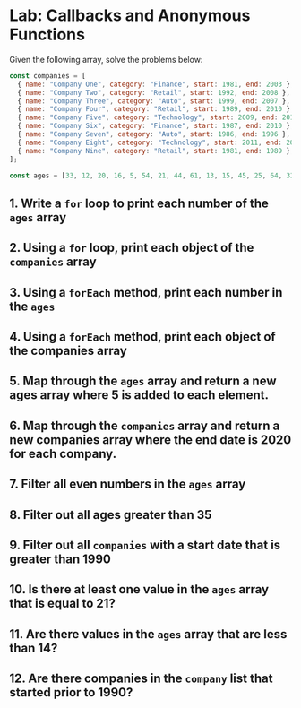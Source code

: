 # Lab: Callbacks and Anonymous Functions

Given the following array, solve the problems below:

```js
const companies = [
  { name: "Company One", category: "Finance", start: 1981, end: 2003 },
  { name: "Company Two", category: "Retail", start: 1992, end: 2008 },
  { name: "Company Three", category: "Auto", start: 1999, end: 2007 },
  { name: "Company Four", category: "Retail", start: 1989, end: 2010 },
  { name: "Company Five", category: "Technology", start: 2009, end: 2014 },
  { name: "Company Six", category: "Finance", start: 1987, end: 2010 },
  { name: "Company Seven", category: "Auto", start: 1986, end: 1996 },
  { name: "Company Eight", category: "Technology", start: 2011, end: 2016 },
  { name: "Company Nine", category: "Retail", start: 1981, end: 1989 },
];

```

```js
const ages = [33, 12, 20, 16, 5, 54, 21, 44, 61, 13, 15, 45, 25, 64, 32];
```

## 1. Write a `for` loop to print each number of the `ages` array

## 2. Using a `for` loop, print each object of the `companies` array

## 3. Using a `forEach` method, print each number in the `ages`

## 4. Using a `forEach` method, print each object of the companies array

## 5. Map through the `ages` array and return a new ages array where 5 is added to each element. 

## 6. Map through the `companies` array and return a new companies array where the end date is 2020 for each company.

## 7. Filter all even numbers in the `ages` array

## 8. Filter out all ages greater than 35

## 9. Filter out all `companies` with a start date that is greater than 1990

## 10. Is there at least one value in the `ages` array that is equal to 21?

## 11. Are there values in the `ages` array that are less than 14?

## 12. Are there companies in the `company` list that started prior to 1990?

